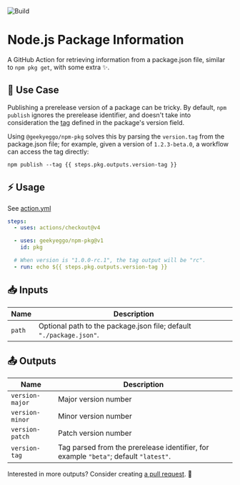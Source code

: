 ![Build](https://github.com/GeekyEggo/parse-semver/workflows/Build/badge.svg)

# Node.js Package Information

A GitHub Action for retrieving information from a package.json file, similar to `npm pkg get`, with some extra ✨.

## 📖 Use Case

Publishing a prerelease version of a package can be tricky. By default, `npm publish` ignores the prerelease identifier, and doesn't take into consideration the [tag](https://docs.npmjs.com/cli/v10/commands/npm-publish#tag) defined in the package's version field.

Using `@geekyeggo/npm-pkg` solves this by parsing the `version.tag` from the package.json file; for example, given a version of `1.2.3-beta.0`, a workflow can access the tag directly:

```
npm publish --tag {{ steps.pkg.outputs.version-tag }}
```

## ⚡ Usage

See [action.yml](action.yml)

<!-- prettier-ignore-start -->
```yml
steps:
  - uses: actions/checkout@v4

  - uses: geekyeggo/npm-pkg@v1
    id: pkg

  # When version is "1.0.0-rc.1", the tag output will be "rc".
  - run: echo ${{ steps.pkg.outputs.version-tag }}
```
<!-- prettier-ignore-end -->

## 📥 Inputs

| Name   | Description                                                         |
| ------ | ------------------------------------------------------------------- |
| `path` | Optional path to the package.json file; default `"./package.json"`. |

## 📤 Outputs

| Name            | Description                                                                          |
| --------------- | ------------------------------------------------------------------------------------ |
| `version-major` | Major version number                                                                 |
| `version-minor` | Minor version number                                                                 |
| `version-patch` | Patch version number                                                                 |
| `version-tag`   | Tag parsed from the prerelease identifier, for example `"beta"`; default `"latest"`. |

Interested in more outputs? Consider creating [a pull request](https://github.com/geekyeggo/npm-pkg/compare). 💙
